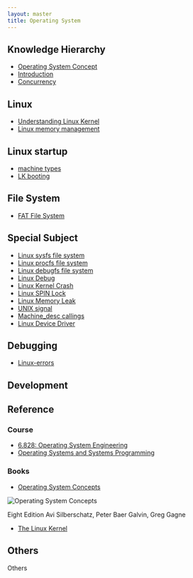 ```yaml
---
layout: master
title: Operating System
---
```


## Knowledge Hierarchy

* [Operating System Concept](os-concept.html)
* [Introduction](os-concept/os-introduction.html)
* [Concurrency](os-concept/os-concurrency.html)

## Linux

* [Understanding Linux Kernel](linux.html)
* [Linux memory management](Linux-memory-management.html)

## Linux startup

* [machine types](mach-types.html)
* [LK booting](lk.html)

## File System

* [FAT File System](fat.html)


## Special Subject

* [Linux sysfs file system](sysfs.html)
* [Linux procfs file system](procfs.html)
* [Linux debugfs file system](debugfs.html)
* [Linux Debug](debug.html)
* [Linux Kernel Crash](linux-crash.html)
* [Linux SPIN Lock](linux-spinlock.html)
* [Linux Memory Leak](linux-memoryleak.html)
* [UNIX signal](unix-signal.html)
* [Machine_desc callings](machine-desc.html)
* [Linux Device Driver](Linux-driver.html)

## Debugging

* [Linux-errors](Linux-errors.html)

## Development


## Reference

### Course

* [6.828: Operating System Engineering](http://pdos.csail.mit.edu/6.828/2011/)
* [Operating Systems and Systems Programming](http://www-inst.eecs.berkeley.edu/~cs162/sp12/)

### Books

* [Operating System Concepts](http://www.os-book.com/)

![Operating System Concepts](http://codex.cs.yale.edu/avi/os-book/OS8/os8c/images/os8c-cover.jpg)

Eight Edition
Avi Silberschatz, Peter Baer Galvin, Greg Gagne

* [The Linux Kernel](http://www.tldp.org/LDP/tlk/tlk.html)  

## Others

Others

